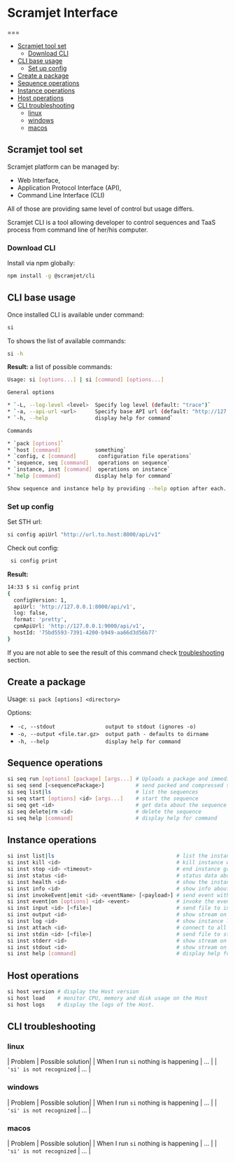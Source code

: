# Scramjet Interface <!-- omit in toc -->

===

- [Scramjet tool set](#scramjet-tool-set)
  - [Download CLI](#download-cli)
- [CLI base usage](#cli-base-usage)
  - [Set up config](#set-up-config)
- [Create a package](#create-a-package)
- [Sequence operations](#sequence-operations)
- [Instance operations](#instance-operations)
- [Host operations](#host-operations)
- [CLI troubleshooting](#cli-troubleshooting)
  - [linux](#linux)
  - [windows](#windows)
  - [macos](#macos)

## Scramjet tool set

Scramjet platform can be managed by:

- Web Interface,
- Application Protocol Interface (API),
- Command Line Interface (CLI)

All of those are providing same level of control but usage differs.

Scramjet CLI is a tool allowing developer to control sequences and TaaS process from command line of her/his computer.

### Download CLI

<!--
CLI is not yet published, but it will be obtainable via:

- pre-compiled binary,
- node package manager - [NPM](npm_link).

Download the binary:

```bash
curl 'https://scramjet.sh/install-cli.sh' | bash -s #verify
```
-->

Install via npm globally:

```bash
npm install -g @scramjet/cli
```

<!-- [pip](pip_link) [homebrew](hb_link) -->

## CLI base usage

Once installed CLI is available under command:

```bash
si
```

To shows the list of available commands:

```bash
si -h
```

__Result:__ a list of possible commands:

```bash
Usage: si [options...] | si [command] [options...]

General options

* `-L, --log-level <level>  Specify log level (default: "trace")`
* `-a, --api-url <url>      Specify base API url (default: "http://127.0.0.1:8000/api/v1")`
* `-h, --help               display help for command`

Commands

* `pack [options]`
* `host [command]           something`
* `config, c [command]       configuration file operations`
* `sequence, seq [command]   operations on sequence`
* `instance, inst [command]  operations on instance`
* `help [command]           display help for command`

Show sequence and instance help by providing --help option after each.

```

### Set up config

Set STH url:

```bash
si config apiUrl "http://url.to.host:8000/api/v1"
```

Check out config:

```bash
 si config print
```

__Result:__

```bash
14:33 $ si config print
{
  configVersion: 1,
  apiUrl: 'http://127.0.0.1:8000/api/v1',
  log: false,
  format: 'pretty',
  cpmApiUrl: 'http://127.0.0.1:9000/api/v1',
  hostId: '75bd5593-7391-4200-b949-aa66d3d56b77'
}
```

If you are not able to see the result of this command check [troubleshooting](#cli-troubleshooting) section.

## Create a package

Usage: `si pack [options] <directory>`

Options:

* `-c, --stdout                output to stdout (ignores -o)`
* `-o, --output <file.tar.gz>  output path - defaults to dirname`
* `-h, --help                  display help for command`

## Sequence operations

```bash
si seq run [options] [package] [args...] # Uploads a package and immediately executes it with given arguments
si seq send [<sequencePackage>]          # send packed and compressed sequence file
si seq list|ls                           # list the sequences
si seq start [options] <id> [args...]    # start the sequence
si seq get <id>                          # get data about the sequence
si seq delete|rm <id>                    # delete the sequence
si seq help [command]                    # display help for command
```

## Instance operations

```bash
si inst list|ls                                       # list the instances
si inst kill <id>                                     # kill instance without waiting for unfinished tasks
si inst stop <id> <timeout>                           # end instance gracefully waiting for unfinished tasks
si inst status <id>                                   # status data about the instance
si inst health <id>                                   # show the instance health status
si inst info <id>                                     # show info about the instance
si inst invokeEvent|emit <id> <eventName> [<payload>] # send event with eventName and a JSON formatted event payload
si inst event|on [options] <id> <event>               # invoke the event by eventName and optionally with message
si inst input <id> [<file>]                           # send file to input, if file not given the data will be read from stdin
si inst output <id>                                   # show stream on output
si inst log <id>                                      # show instance log
si inst attach <id>                                   # connect to all stdio - stdin, stdout, stderr of a running instance
si inst stdin <id> [<file>]                           # send file to stdin, if file not given the data will be read from stdin
si inst stderr <id>                                   # show stream on stderr
si inst stdout <id>                                   # show stream on stdout
si inst help [command]                                # display help for command
```

## Host operations

```bash
si host version # display the Host version
si host load    # monitor CPU, memory and disk usage on the Host
si host logs    # display the logs of the Host.
```

## CLI troubleshooting

### linux

| Problem | Possible solution|
| When I run `si` nothing is happening | ... |
| `'si' is not recognized` | ... |

### windows

| Problem | Possible solution|
| When I run `si` nothing is happening | ... |
| `'si' is not recognized` | ... |

### macos

| Problem | Possible solution|
| When I run `si` nothing is happening | ... |
| `'si' is not recognized` | ... |

